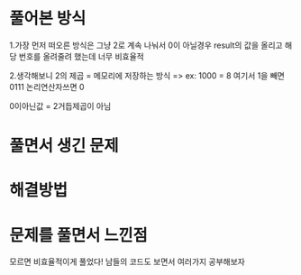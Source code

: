 # 풀어본 방식

1.가장 먼저 떠오른 방식은 그냥 2로 계속 나눠서 0이 아닐경우 result의 값을 올리고 해당 번호를 올려줄려 했는데
너무 비효율적 

2.생각해보니 2의 제곱 = 메모리에 저장하는 방식 => ex: 1000 = 8 여기서 1을 빼면 0111
논리연산자쓰면 0

0이아닌값 = 2거듭제곱이 아님

# 풀면서 생긴 문제


# 해결방법


# 문제를 풀면서 느낀점 
모르면 비효율적이게 풀었다! 남들의 코드도 보면서 여러가지 공부해보자